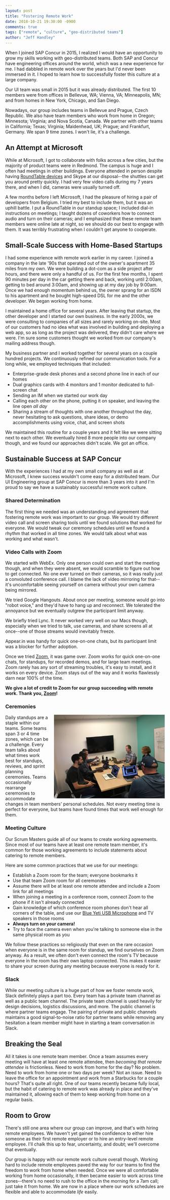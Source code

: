 ```yaml
---
layout: post
title: "Fostering Remote Work"
date: 2018-10-21 19:30:00 -0900
comments: true
tags: ["remote", "culture", "geo-distributed teams"]
author: "Jeff Handley"
---
```

When I joined SAP Concur in 2015, I realized I would have an opportunity to grow my skills working with geo-distributed teams. Both SAP and Concur have engineering offices around the world, which was a new experience for me. I had dabbled in remote work over the years but I'd never been immersed in it. I hoped to learn how to successfully foster this culture at a large company.

Our UI team was small in 2015 but it was already distributed. The first 10 members were from offices in Bellevue, WA; Vienna, VA; Minneapolis, MN; and from homes in New York, Chicago, and San Diego.

Nowadays, our group includes teams in Bellevue and Prague, Czech Republic. We also have team members who work from home in Oregon; Minnesota; Virginia; and Nova Scotia, Canada. We partner with other teams in California; Texas; Virginia; Maidenhead, UK; Prague; and Frankfurt, Germany. We span 9 time zones. I won't lie, it's a challenge.

## An Attempt at Microsoft
While at Microsoft, I got to collaborate with folks across a few cities, but the majority of product teams were in Redmond. The campus is huge and I often had meetings in other buildings. Everyone attended in person despite having [RoundTable devices](https://en.wikipedia.org/wiki/Microsoft_RoundTable) and Skype at our disposal--the shuttles can get you around pretty quickly. I had very few video calls during my 7 years there, and when I did, cameras were usually turned off.

A few months before I left Microsoft, I had the pleasure of hiring a pair of developers from Belgium. I tried my best to include them, but it was an uphill battle. I put a RoundTable in our standup space; I included dial-in instructions on meetings; I taught dozens of coworkers how to connect audio and turn on their cameras; and I emphasized that these remote team members were online late at night, so we should do our best to engage with them. It was terribly frustrating when I couldn't get anyone to cooperate.

## Small-Scale Success with Home-Based Startups
I had some experience with remote work earlier in my career. I joined a company in the late '90s that operated out of the owner's apartment 35 miles from my own. We were building a dot-com as a side project after hours, and there were only a handful of us. For the first few months, I spent 90 minutes per day in the car getting there and back, working until 2:00am, getting to bed around 3:00am, and showing up at my day job by 9:00am. Once we had enough momentum behind us, the owner sprang for an ISDN to his apartment and he bought high-speed DSL for me and the other developer. We began working from home.

I maintained a home office for several years. After leaving that startup, the other developer and I started our own business. In the early 2000s, we were consulting to companies of all sizes and rarely working on-site. Most of our customers had no idea what was involved in building and deploying a web app, so as long as the project was delivered, they didn't care where we were. I'm sure some customers thought we worked from our company's mailing address though.

My business partner and I worked together for several years on a couple hundred projects. We continuously refined our communication tools. For a long while, we employed techniques that included:

* Enterprise-grade desk phones and a second phone line in each of our homes
* Dual graphics cards with 4 monitors and 1 monitor dedicated to full-screen chat
* Sending an IM when we started our work day
* Calling each other on the phone, putting it on speaker, and leaving the line open _all day_
* Sharing a stream of thoughts with one another throughout the day, never hesitating to ask questions, share ideas, or demo accomplishments using voice, chat, and screen shots

We maintained this routine for a couple years and it felt like we were sitting next to each other. We eventually hired 8 more people into our company though, and we found our approaches didn't scale. We got an office.

## Sustainable Success at SAP Concur
With the experiences I had at my own small company as well as at Microsoft, I knew success wouldn't come easy for a distributed team. Our UI Engineering group at SAP Concur is more than 3 years into it and I'm proud to say we have a sustainably successful remote work culture.

### Shared Determination
The first thing we needed was an understanding and agreement that fostering remote work was important to our group. We would try different video call and screen sharing tools until we found solutions that worked for everyone. We would tweak our ceremony schedules until we found a rhythm that worked in all time zones. We would talk about what was working and what wasn't.

### Video Calls with Zoom
We started with WebEx. Only one person could own and start the meeting though, and when they were absent, we would scramble to figure out how to get connected. No one ever turned on their cameras, so it was really just a convoluted conference call. I blame the lack of video mirroring for that--it's uncomfortable seeing yourself on camera without your own camera being mirrored.

We tried Google Hangouts. About once per meeting, someone would go into "robot voice," and they'd have to hang up and reconnect. We tolerated the annoyance but we eventually outgrew the participant limit anyway.

We briefly tried Lync. It never worked very well on our Macs though, especially when we tried to talk, use cameras, and share screens all at once--one of those streams would inevitably freeze.

Appear.in was handy for quick one-on-one chats, but its participant limit was a blocker for further adoption.

Once we tried [Zoom](https://zoom.us), it was game over. Zoom works for quick one-on-one chats, for standups, for recorded demos, and for large team meetings. Zoom rarely has any sort of streaming troubles, it's easy to install, and it works on every device. Zoom stays out of the way and it works flawlessly darn near 100% of the time.

**We give a lot of credit to Zoom for our group succeeding with remote work. Thank you, [Zoom](https://twitter.com/zoom_us)!**

### Ceremonies
<img src="/img/postimages/2018-10-21-fostering-remote-work/standup.jpg" style="float:right; margin-left: 1em; width: 350px;" alt="standup meeting with everyone connected to Zoom" />
Daily standups are a staple within our teams. Some teams span 3 or 4 time zones, which can be a challenge. Every team talks about what times work best for standups, reviews, and sprint planning ceremonies. Teams occasionally rearrange ceremonies to accommodate changes in team members' personal schedules. Not every meeting time is perfect for everyone, but teams have found times that work well enough for them.

### Meeting Culture
Our Scrum Masters guide all of our teams to create working agreements. Since most of our teams have at least one remote team member, it's common for those working agreements to include statements about catering to remote members.

Here are some common practices that we use for our meetings:

* Establish a Zoom room for the team; everyone bookmarks it
* Use that team Zoom room for all ceremonies
* Assume there will be at least one remote attendee and include a Zoom link for all meetings
* When joining a meeting in a conference room, connect Zoom to the phone if it isn't already connected
* Gain knowledge of which conference room phones don't hear all corners of the table, and use our [Blue Yeti USB Microphone](https://amzn.to/2PNeP7N) and TV speakers in those rooms
* **Always turn on your camera!**
* Try to face the camera even when you're talking to someone else in the same physical room as you

We follow these practices so religiously that even on the rare occasion when everyone is in the same room for standup, we find ourselves on Zoom anyway. As a result, we often don't even connect the room's TV because everyone in the room has their own laptop connected. This makes it easier to share your screen during any meeting because everyone is ready for it.

### Slack
While our meeting culture is a huge part of how we foster remote work, Slack definitely plays a part too. Every team has a private team channel as well as a public team channel. The private team channel is used heavily for design decisions, logistics discussions, and more. The public channel is where partner teams engage. The pairing of private and public channels maintains a good signal-to-noise ratio for partner teams while removing any hesitation a team member might have in starting a team conversation in Slack.

## Breaking the Seal
All it takes is one remote team member. Once a team assumes every meeting will have at least one remote attendee, then _becoming that remote attendee_ is frictionless. Need to work from home for the day? No problem. Need to work from home one or two days per week? Not an issue. Need to leave the office for an appointment and work from a Starbucks for a couple hours? That's quite all right. One of our teams recently became fully local, but the habit of catering to remote work was already in place and they've maintained it, allowing each of them to keep working from home on a regular basis.

## Room to Grow
There's still one area where our group can improve, and that's with hiring remote employees. We haven't yet gained the confidence to either hire someone as their first remote employer or to hire an entry-level remote employee. I'll chalk this up to fear, uncertainty, and doubt; we'll overcome that eventually.

Our group is happy with our remote work culture overall though. Working hard to include remote employees paved the way for our teams to find the freedom to work from home when needed. Once we were all comfortable working from home occasionally, it then became easier to work across time zones--there's no need to rush to the office in the morning for a 7am call; just take it from home. We are now in a place where our work schedules are flexible and able to accommodate _life_ easily.
